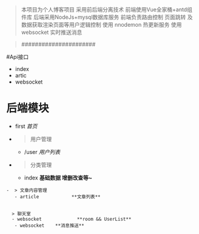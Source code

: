 >本项目为个人博客项目
> 采用前后端分离技术
> 前端使用Vue全家桶+antd组件库
> 后端采用NodeJs+mysql数据库服务
> 前端负责路由控制 页面跳转 及数据获取渲染页面等用户逻辑控制
> 使用 nnodemon 热更新服务
> 使用 websocket 实时推送消息

> ######################
  

#Api接口
   - index
   - artic
   - websocket


   
 # 后端模块
  - first   *首页*
   -  > 用户管理
       - /user *用户列表*

   -   > 分类管理
       - index            **基础数据 增删改查等~**
       
   
    -  > 文章内容管理   
       - article            **文章列表**
       
   
      > 聊天室  
      - websocket             **room && UserList**
       - websocket    **消息推送** 
  

    
    